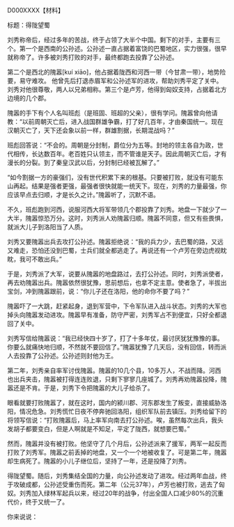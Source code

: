 D000XXXX【材料】

标题：得陇望蜀

刘秀称帝后，经过多年的苦战，终于占领了大半个中国。剩下的对手，主要有三个。第一个是西南的公孙述。公孙述一直占据着富饶的巴蜀地区，实力很强，很早就称帝了。许多被刘秀打败的对手，最终都跑去投靠了公孙述。

第二个是西北的隗嚣[kuí xiāo]，他占据着陇西和河西一带（今甘肃一带），地势险要，易守难攻。 他曾先后打退赤眉军和公孙述军的进攻，帮助刘秀平定了关中。刘秀对他很尊敬，两人以兄弟相称。第三个是卢芳，他得到匈奴支持，占据着北方边境的几个郡。

隗嚣的手下有个人名叫班彪（是班固、班超的父亲），很有学问。隗嚣曾向他请教：“以前周朝灭亡后，进入战国群雄争霸，打了好几百年，才由秦国统一。现在汉朝灭亡了，天下还会象以前一样，群雄割据，长期混战吗？”

班彪回答说：“不会的。周朝是分封制，爵位分为五等。封地的领主各自为政，世代相传，长达数百年。老百姓只认领主，而不管谁是天子。因此周朝灭亡后，才有漫长的分裂。到了秦皇汉武以后，分封制已经被瓦解了。”

“如今割据一方的豪强们，没有世代积累下来的根基。只要被打败，就没有可能东山再起。结果是强者更强，最强者很快就能一统天下。现在，刘秀的力量最强，你应该早点去归顺，才是长久之计。”隗嚣听了，沉默不语。

不久，班彪跑到河西，说服河西大将军带领几个郡投靠了刘秀。地盘一下就少了一大半，隗嚣惊恐万分。这时，刘秀派人劝隗嚣归顺。隗嚣不同意，但又有些畏惧，就派大儿子到洛阳当了人质。

刘秀又要隗嚣出兵去攻打公孙述。隗嚣拒绝说：“我的兵力少，去巴蜀的路，又远又难走，恐怕还没到巴蜀，士兵们就全都逃走了。再说还有一个卢芳在旁边虎视眈眈，我可不敢出兵。”

于是，刘秀派了大军，说要从隗嚣的地盘路过，去打公孙述。同时，刘秀派使者，再去劝隗嚣出兵。隗嚣依然很犹豫，思前想后，也拿不定主意。使者急了，半拔出宝剑，冲到隗嚣跟前，说：“你儿子还在洛阳，他的命你不要了吗？”

隗嚣吓了一大跳，赶紧起身，退到军营中，下令军队进入战斗状态。刘秀的大军也掉头向隗嚣发动进攻。隗嚣早有准备，防守严密，刘秀军占不到便宜，只好全都退回了关中。

刘秀写信给隗嚣说：“我已经快四十岁了，打了十多年仗，最讨厌犹犹豫豫的事。你要么就痛快地归顺，不然就不要回信了。”隗嚣犹豫了几天后，没有回信，转而派人去投靠了公孙述。公孙述则封他为王。

第二年，刘秀亲自率军讨伐隗嚣。隗嚣的10几个县，10多万人，不战而降。河西也出兵夹击，隗嚣被打得连连败退，只剩下寥寥几座城了。刘秀再劝隗嚣投降，隗嚣还是不肯。于是，刘秀下令把隗嚣的大儿子给杀了。

眼看就要打败隗嚣了，就在这时，国内的颍川郡、河东郡发生了叛变，直接威胁洛阳，情况危急。刘秀慌忙日夜不停奔驰回洛阳，组织军队前去镇压。刘秀给留下的将领写信说：“打败隗嚣后，马上率军向南去打公孙述。唉，虽然每次出兵，我头发胡子都要变白，但是人啊就是不知足，平定了陇西，就想要巴蜀。”

然而，隗嚣并没有被打败。他坚守了几个月后，公孙述派来了援军，两军一起反而打败了刘秀军。隗嚣之前丢掉的地盘，又一个一个地被收复了。可是第二年，隗嚣却生病死了。隗嚣的小儿子继位后，坚持了一年，还是投降了刘秀。

得陇望蜀。随后，刘秀集结全国的力量，向公孙述发动了进攻。经过两年血战，终于攻破成都，公孙述受重伤而死。第二年（公元37年），卢芳也被打败，逃去了匈奴。刘秀加入绿林军起兵以来，经过20年的战争，付出全国人口减少80%的沉重代价，终于又统一了。



你来说说：



